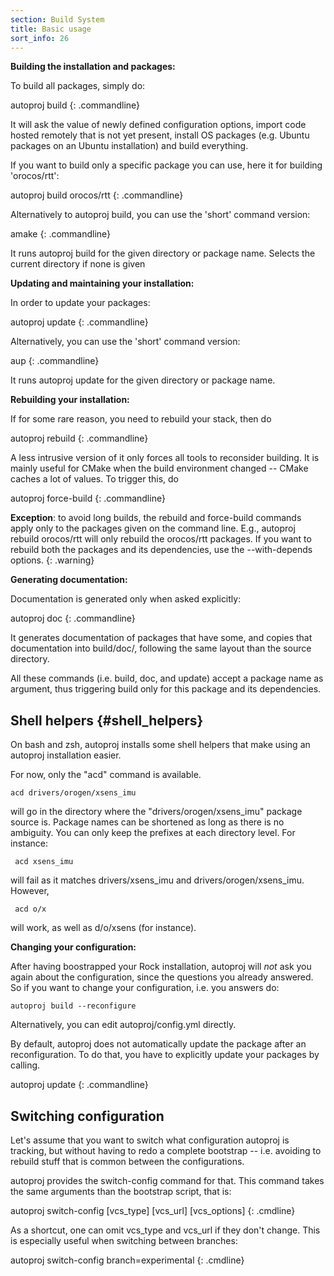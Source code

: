 ```yaml
---
section: Build System
title: Basic usage
sort_info: 26
---
```


**Building the installation and packages:**

To build all packages, simply do:

autoproj build
{: .commandline}

It will ask the value of newly defined configuration options, import code hosted
remotely that is not yet present, install OS packages (e.g. Ubuntu packages on
an Ubuntu installation) and build everything.

If you want to build only a specific package you can use, here it for building 'orocos/rtt':

autoproj build orocos/rtt
{: .commandline}


Alternatively to autoproj build, you can use the 'short' command version:

amake 
{: .commandline}

It runs autoproj build for the given directory or package name.
Selects the current directory if none is given



**Updating and maintaining your installation:**

In order to update your packages:

autoproj update
{: .commandline}

Alternatively, you can use the 'short' command version:

aup 
{: .commandline}

It runs autoproj update for the given directory or package name.

**Rebuilding your installation:**

If for some rare reason, you need to rebuild your stack, then do

autoproj rebuild
{: .commandline}

A less intrusive version of it only forces all tools to reconsider building. It
is mainly useful for CMake when the build environment changed -- CMake caches a
lot of values. To trigger this, do

autoproj force-build
{: .commandline}

**Exception**: to avoid long builds, the rebuild and force-build commands apply only
to the packages given on the command line. E.g., autoproj rebuild orocos/rtt
will only rebuild the orocos/rtt packages. If you want to rebuild both the
packages and its dependencies, use the \-\-with-depends options.
{: .warning}

**Generating documentation:**

Documentation is generated only when asked explicitly:

autoproj doc
{: .commandline}

It generates documentation of packages that have some, and copies that
documentation into build/doc/, following the same layout than the source
directory.

All these commands (i.e. build, doc, and update) accept a package name as
argument, thus triggering build only for this package and its dependencies.

Shell helpers {#shell_helpers}
-------------
On bash and zsh, autoproj installs some shell helpers that make using an
autoproj installation easier.

For now, only the "acd" command is available.

    acd drivers/orogen/xsens_imu

will go in the directory where the "drivers/orogen/xsens_imu" package source is.
Package names can be shortened as long as there is no ambiguity. You can only
keep the prefixes at each directory level. For instance:

     acd xsens_imu

will fail as it matches drivers/xsens_imu and drivers/orogen/xsens_imu. However,

     acd o/x

will work, as well as d/o/xsens (for instance).


**Changing your configuration:**

After having boostrapped your Rock installation, autoproj will *not* ask you again about the configuration, since 
the questions you already answered. So if you want to change your configuration, i.e. you answers do:

~~~
autoproj build --reconfigure
~~~

Alternatively, you can edit autoproj/config.yml directly.

By default, autoproj does not automatically update the package after an reconfiguration. To do
that, you have to explicitly update your packages by calling. 

autoproj update
{: .commandline}


Switching configuration
-------------------------------------------
Let's assume that you want to switch what configuration autoproj is tracking,
but without having to redo a complete bootstrap -- i.e. avoiding to rebuild
stuff that is common between the configurations.

autoproj provides the switch-config command for that. This command takes the
same arguments than the bootstrap script, that is:

autoproj switch-config \[vcs_type] \[vcs_url] \[vcs_options]
{: .cmdline}

As a shortcut, one can omit vcs_type and vcs_url if they don't change.
This is especially useful when switching between branches:

autoproj switch-config branch=experimental
{: .cmdline}


